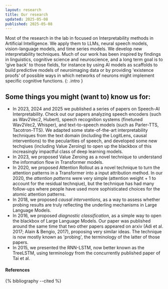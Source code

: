 ```yaml
---
layout: research
title: Our research
updated: 2025-05-08
published: 2025-05-08
---
```


Most of the research in the lab in focused on Interpretability methods in Artificial Intelligence. We apply them to LLMs, neural speech models, vision-language models, and time series models. We develop new interpretability techniques. Much of our work has been inspired by findings in linguistics, cognitive science and neuroscience, and a long term goal is to 'give back' to those fields, for instance by using AI models as scaffolds to build predictive models of neuroimaging data or by providing 'existence proofs' of possible ways in which networks of neurons might implement specific cognitive functions. {: .intro }

## Some things you might (want to) know us for:
- In 2023, 2024 and 2025 we published a series of papers on Speech-AI Interpretability. Check out our papers analyzing speech encoders (such as Wav2Vec2, Hubert), speech recognition systems (finetuned Wav2Vec2, Whisper), and text-to-speech models (such as Parler-TTS, Tacotron-TTS). We adapted some state-of-the-art interpretability techniques from the text domain (including the LogitLens, causal interventions) to the pecularities of speech, and developed some new techqiues (including Value Zeroing) to open up the blackbox of this increasingly impactful class of deep learning models.
- In 2023, we proposed Value Zeroing as a novel technique to understand the information flow in Transformer models.
- In 2020, we proposed Attention Rollout as a novel technique to turn the attention patterns in a Transformer into a input attribution method. In our 2020, the *attention patterns* were very simple (attention weight + 1 to account for the residual technqiue), but the technique has had many follow-ups where people have used more sophisticated choices for the atomic attention patterns.
- In 2018, we proposed *causal interventions*, as a way to assess whether probing results are truly reflecting the underling mechanisms in Large Language Models.
- In 2016, we proposed *diagnostic classification*, as a simple way to open the blackbox of Large Language Models. Our paper was published around the same time that two other papers appeared on arxiv (Adi et al. 2017; Alain & Bengio, 2017), proposing very similar ideas. The technique is now mostly known as 'probing', the terminology of the latter of those papers.
- In 2015, we presented the RNN-LSTM, now better known as the TreeLSTM, using terminology from the concurrently published paper of Tai et al.


<div class="references">
  <h4>References</h4>
  {% bibliography --cited %}
</div>

